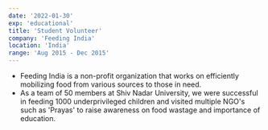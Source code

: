 ```yaml
---
date: '2022-01-30'
exp: 'educational'
title: 'Student Volunteer'
company: 'Feeding India'
location: 'India'
range: 'Aug 2015 - Dec 2015'
---
```


- Feeding India is a non-profit organization that works on efficiently mobilizing food from various sources to those in need.
- As a team of 50 members at Shiv Nadar University, we were successful in feeding 1000 underprivileged children and visited multiple NGO's such as 'Prayas' to raise awareness on food wastage and importance of education.
